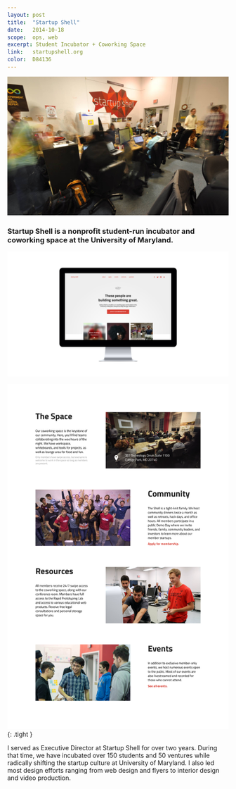 ```yaml
---
layout: post
title:  "Startup Shell"
date:   2014-10-18
scope:  ops, web
excerpt: Student Incubator + Coworking Space
link:   startupshell.org
color:	D84136
---
```


![Thumb](/images/startup-shell_thumbnail.png)

<h3>Startup Shell is a nonprofit student-run incubator and coworking space at the University of Maryland.</h3>

![About page](/images/startup-shell_homepage-display.png)

![About page](/images/startup-shell_about.png){: .tight }

<p class="body">I served as Executive Director at Startup Shell for over two years. During that time, we have incubated over 150 students and 50 ventures while radically shifting the startup culture at University of Maryland. I also led most design efforts ranging from web design and flyers to interior design and video production.</p>
